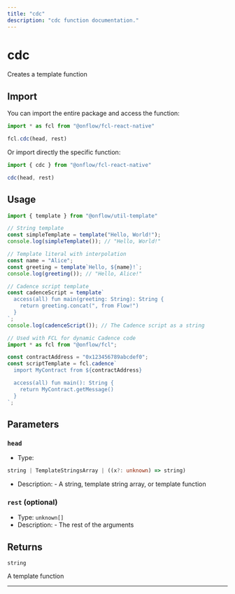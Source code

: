 ```yaml
---
title: "cdc"
description: "cdc function documentation."
---
```


<!-- THIS DOCUMENT IS AUTO-GENERATED FROM [onflow/fcl-react-native/../fcl-core/src/fcl-core.ts](https://github.com/onflow/fcl-js/tree/master/packages/fcl-react-native/../fcl-core/src/fcl-core.ts). DO NOT EDIT MANUALLY -->

# cdc

Creates a template function

## Import

You can import the entire package and access the function:

```typescript
import * as fcl from "@onflow/fcl-react-native"

fcl.cdc(head, rest)
```

Or import directly the specific function:

```typescript
import { cdc } from "@onflow/fcl-react-native"

cdc(head, rest)
```

## Usage

```typescript
import { template } from "@onflow/util-template"

// String template
const simpleTemplate = template("Hello, World!");
console.log(simpleTemplate()); // "Hello, World!"

// Template literal with interpolation
const name = "Alice";
const greeting = template`Hello, ${name}!`;
console.log(greeting()); // "Hello, Alice!"

// Cadence script template
const cadenceScript = template`
  access(all) fun main(greeting: String): String {
    return greeting.concat(", from Flow!")
  }
`;
console.log(cadenceScript()); // The Cadence script as a string

// Used with FCL for dynamic Cadence code
import * as fcl from "@onflow/fcl";

const contractAddress = "0x123456789abcdef0";
const scriptTemplate = fcl.cadence`
  import MyContract from ${contractAddress}

  access(all) fun main(): String {
    return MyContract.getMessage()
  }
`;
```

## Parameters

### `head` 


- Type: 
```typescript
string | TemplateStringsArray | ((x?: unknown) => string)
```
- Description: - A string, template string array, or template function

### `rest` (optional)


- Type: `unknown[]`
- Description: - The rest of the arguments


## Returns

`string`


A template function

---